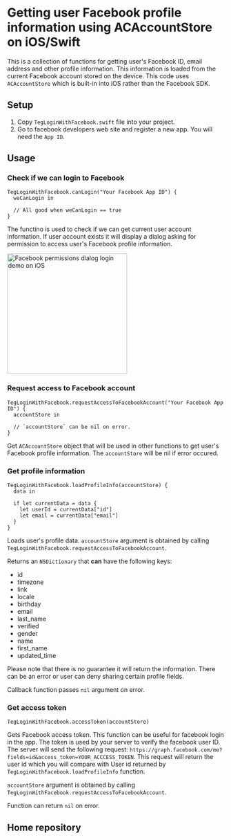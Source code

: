 # Getting user Facebook profile information using ACAccountStore on iOS/Swift

This is a collection of functions for getting user's Facebook ID, email address and other profile information.
This information is loaded from the current Facebook account stored on the device.
This code uses `ACAccountStore` which is built-in into iOS rather than the Facebook SDK.

## Setup

1. Copy `TegLoginWithFacebook.swift` file into your project.
1. Go to facebook developers web site and register a new app. You will need the `App ID`.

## Usage

### Check if we can login to Facebook

```
TegLoginWithFacebook.canLogin("Your Facebook App ID") {
  weCanLogin in

  // All good when weCanLogin == true
}
```

The functino is used to check if we can get current user account information. If user account exists it will display a dialog asking for permission to access user's Facebook profile information.

<img src="ios_swift_facebook_login_demo_permissions_alert.png" width="278" alt="Facebook permissions dialog login demo on iOS">

### Request access to Facebook account

```
TegLoginWithFacebook.requestAccessToFacebookAccount("Your Facebook App ID") {
  accountStore in

  // `accountStore` can be nil on error.
}
```

Get `ACAccountStore` object that will be used in other functions to get user's Facebook profile information.
The `accountStore` will be nil if error occured.

### Get profile information

```
TegLoginWithFacebook.loadProfileInfo(accountStore) {
  data in

  if let currentData = data {
    let userId = currentData["id"]
    let email = currentData["email"]
  }
}
```

Loads user's profile data. `accountStore` argument is obtained by calling `TegLoginWithFacebook.requestAccessToFacebookAccount`.

Returns an `NSDictionary` that **can** have the following keys:

* id
* timezone
* link
* locale
* birthday
* email
* last_name
* verified
* gender
* name
* first_name
* updated_time

Please note that there is no guarantee it will return the information. There can be an error or user
can deny sharing certain profile fields.

Callback function passes `nil` argument on error.

### Get access token

```
TegLoginWithFacebook.accessToken(accountStore)
```

Gets Facebook access token. This function can be useful for facebook login in the app. The token is used by your server to verify the facebook user ID. The server will send the following request: `https://graph.facebook.com/me?fields=id&access_token=YOUR_ACCCESS_TOKEN`. This request will return the user id which you will compare with User id returned by `TegLoginWithFacebook.loadProfileInfo` function.

`accountStore` argument is obtained by calling `TegLoginWithFacebook.requestAccessToFacebookAccount`.

Function can return `nil` on error.

## Home repository


